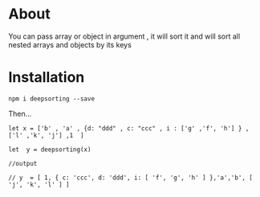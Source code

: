 # About 


You can pass array or object in argument , it will sort it  and will sort all nested arrays and
objects by its keys 


# Installation

`npm i deepsorting --save`


Then... 

```
let x = ['b' , 'a' , {d: "ddd" , c: "ccc" , i : ['g' ,'f', 'h'] } , ['l' ,'k', 'j'] ,1  ]

let  y = deepsorting(x)

//output

// y  = [ 1, { c: 'ccc', d: 'ddd', i: [ 'f', 'g', 'h' ] },'a','b', [ 'j', 'k', 'l' ] ]


```